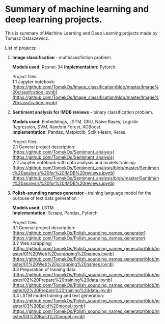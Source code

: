 # Summary of machine learning and deep learning projects.

This is summary of Machine Learning and Deep Learning projects made by Tomasz Ostaszewicz.

List of projects:
1. **Image classification** - multiclassifiction problem  

    **Models used**: Resnet-34
    **Implementation:** Pytorch
    
    Project files:  
    1.1 Jupyter notebook: [https://github.com/TomekOs/Image_classification/blob/master/Image%20classifcation.ipynb](https://github.com/TomekOs/Image_classification/blob/master/Image%20classifcation.ipynb) 
    
2. **Sentiment analysis for IMDB reviews** - binary classification problem.

    **Models used**: Embeddings, LSTM, GRU, Naive Bayes, Logistic Regression, SVM, Random Forest, XGBoost.  
    **Implementation:** Pandas, Matplotlib, Scikit-learn, Keras.  
    
    Project files:   
    2.1 General project description: [https://github.com/TomekOs/Sentiment_analysis](https://github.com/TomekOs/Sentiment_analysis)   
    2.2 Jupyter notebook with data analysis and models training: [https://github.com/TomekOs/Sentiment_analysis/blob/master/Sentiment%20analysis%20for%20IMDB%20reviews.ipynb](https://github.com/TomekOs/Sentiment_analysis/blob/master/Sentiment%20analysis%20for%20IMDB%20reviews.ipynb)
    
3. **Polish-sounding names generator** - training language model for the purpuse of text data generation 

    **Models used**: LSTM  
    **Implementation:** Scrapy, Pandas, Pytorch
    
    Project files:  
    3.1 General project description: [https://github.com/TomekOs/Polish_sounding_names_generator](https://github.com/TomekOs/Polish_sounding_names_generator)  
    3.2 Web scrapping: [https://github.com/TomekOs/Polish_sounding_names_generator/blob/master/01%20Web%20scrapping%20names.ipynb](https://github.com/TomekOs/Polish_sounding_names_generator/blob/master/01%20Web%20scrapping%20names.ipynb)  
    3.3 Preparation of training data: [https://github.com/TomekOs/Polish_sounding_names_generator/blob/master/02%20Prepare%20training%20data.ipynb](https://github.com/TomekOs/Polish_sounding_names_generator/blob/master/02%20Prepare%20training%20data.ipynb)  
    3.4 LSTM model training and text generation: [https://github.com/TomekOs/Polish_sounding_names_generator/blob/master/03%20Build%20model.ipynb](https://github.com/TomekOs/Polish_sounding_names_generator/blob/master/03%20Build%20model.ipynb)
